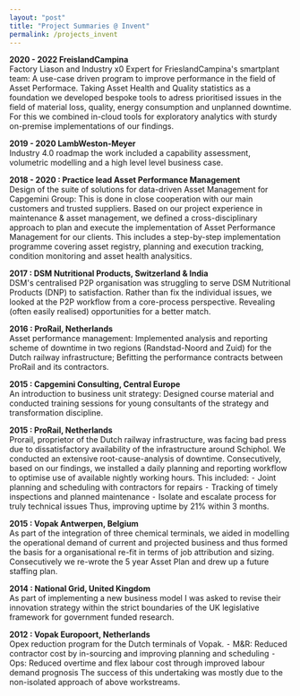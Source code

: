 ```yaml
---
layout: "post"
title: "Project Summaries @ Invent"
permalink: /projects_invent
---
```


**2020 - 2022 FreislandCampina**  
Factory Liason and Industry x0 Expert for FrieslandCampina's smartplant team: A use-case driven program to improve performance in the field of Asset Performace. Taking Asset Health and Quality statistics as a foundation we developed bespoke tools to adress prioritised issues in the field of material loss, quality, energy consumption and unplanned downtime. For this we combined in-cloud tools for exploratory analytics with sturdy on-premise implementations of our findings.


**2019 - 2020 LambWeston-Meyer**  
Industry 4.0 roadmap the work included a capability assessment,  volumetric modelling and a high level level business case.

**2018 - 2020 : Practice lead Asset Performance Management**  
Design of the suite of solutions for data-driven Asset Management for Capgemini Group: This is done in close cooperation with our main customers and trusted suppliers. Based on our project experience in maintenance & asset management, we defined a cross-disciplinary approach to plan and execute the implementation of Asset Performance Management for our clients. This includes a step-by-step implementation programme covering asset registry, planning and execution tracking, condition monitoring and asset health analysitics.

**2017 : DSM Nutritional Products, Switzerland & India**  
DSM's centralised P2P organisation was struggling to serve DSM Nutritional Products (DNP) to satisfaction. Rather than fix the individual issues, we looked at the P2P workflow from a core-process perspective. Revealing (often easily realised) opportunities for a better match. 

**2016 : ProRail, Netherlands**  
Asset performance management: Implemented analysis and reporting scheme of downtime in two regions (Randstad-Noord and Zuid) for the Dutch railway infrastructure; Befitting the performance contracts between ProRail and its contractors.

**2015 : Capgemini Consulting, Central Europe**  
An introduction to business unit strategy: Designed course material and conducted training sessions for young consultants of the strategy and transformation discipline.

**2015 : ProRail, Netherlands**  
Prorail, proprietor of the Dutch railway infrastructure, was facing bad press due to dissatisfactory availability of the infrastructure around Schiphol. We conducted an extensive root-cause-analysis of downtime. Consecutively, based on our findings, we installed a daily planning and reporting workflow to optimise use of available nightly working hours. This included:
	⁃	Joint planning and scheduling with contractors for repairs
	⁃	Tracking of timely inspections and planned maintenance
	⁃	Isolate and escalate process for truly technical issues 
Thus, improving uptime by 21% within 3 months.

**2015 : Vopak Antwerpen, Belgium**  
As part of the integration of three chemical terminals, we aided in modelling the operational demand of current and projected business and thus formed the basis for a organisational re-fit in terms of job attribution and sizing. Consecutively we re-wrote the 5 year Asset Plan and drew up a future staffing plan.

**2014 : National Grid, United Kingdom**  
As part of implementing a new business model I was asked to revise their innovation strategy within the strict boundaries of the UK legislative framework for government funded research.

**2012 : Vopak Europoort, Netherlands**  
Opex reduction program for the Dutch terminals of Vopak.
	⁃	M&R: Reduced contractor cost by in-sourcing and improving planning and scheduling
	⁃	Ops: Reduced overtime and flex labour cost through improved labour demand prognosis
The success of this undertaking was mostly due to the non-isolated approach of above workstreams.
